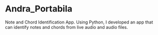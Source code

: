 # Andra_Portabila
Note and Chord Identification App. Using Python, I developed an app that can identify notes and chords from live audio and audio files.
